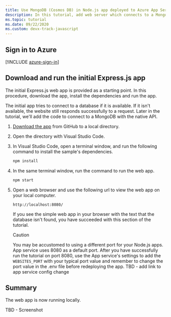```yaml
---
title: Use MongoDB (Cosmos DB) in Node.js app deployed to Azure App Service from Visual Studio Code
description: In this tutorial, add web server which connects to a MongoDB. Deploy the Node.js application to Azure App Service (on Linux or Windows) using the App Service extension.
ms.topic: tutorial
ms.date: 09/22/2020
ms.custom: devx-track-javascript
---
```


## Sign in to Azure

[!INCLUDE [azure-sign-in](../includes/azure-sign-in.md)]

## Download and run the initial Express.js app

The initial Express.js web app is provided as a starting point. In this procedure, download the app, install the dependencies and run the app.

The initial app tries to connect to a database if it is available. If it isn't available, the website still responds successfully to a request. Later in the tutorial, we'll add the code to connect to a MongoDB with the native API. 

1. [Download the app]() from GitHub to a local directory.
1. Open the directory with Visual Studio Code.
1. In Visual Studio Code, open a terminal window, and run the following command to install the sample's dependencies.

    ```javascript
    npm install
    ```

1. In the same terminal window, run the command to run the web app.

    ```javascript
    npm start
    ```

1. Open a web browser and use the following url to view the web app on your local computer.

    ```url
    http://localhost:8080/
    ```

    If you see the simple web app in your browser with the text that the database isn't found, you have succeeded with this section of the tutorial.

    > [!CAUTION]
    > You may be accustomed to using a different port for your Node.js apps. App service uses 8080 as a default port. After you have successfully run the tutorial on port 8080, use the App service's settings to add the `WEBSITES_PORT` with your typical port value and remember to change the port value in the .env file before redeploying the app.
    > TBD - add link to app service config change 

## Summary

The web app is now running locally. 

TBD - Screenshot